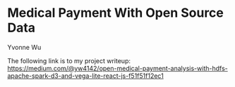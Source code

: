 # Medical Payment With Open Source Data

Yvonne Wu

The following link is to my project writeup: https://medium.com/@yw4142/open-medical-payment-analysis-with-hdfs-apache-spark-d3-and-vega-lite-react-js-f51f51f12ec1



